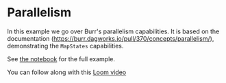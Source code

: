 # Parallelism

In this example we go over Burr's parallelism capabilities. It is based on the documentation (https://burr.dagworks.io/pull/370/concepts/parallelism/), demonstrating the `MapStates` capabilities.

See [the notebook](./notebook.ipynb) for the full example.

You can follow along with this [Loom video](https://www.loom.com/share/a871abe84f974a499d7fb5bae42c35ae)
